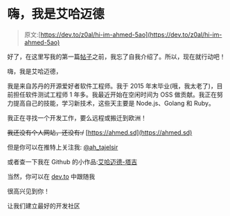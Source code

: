 # 嗨，我是艾哈迈德

> 原文:[https://dev.to/z0al/hi-im-ahmed-5ao](https://dev.to/z0al/hi-im-ahmed-5ao)

好了，在这里写我的第一篇[帖子](https://dev.to/ahmedtaj/introducing-glitch-playground--69k)之前，我忘了自我介绍了。所以，现在就行动吧！

嗨，我是艾哈迈德，

我是来自苏丹的开源爱好者软件工程师。我于 2015 年末毕业(哦，我太老了)，目前担任软件测试工程师 1 年多。我最近开始在空闲时间为 OSS 做贡献。我正在努力提高自己的技能，学习新技术，这些天主要是 Node.js、Golang 和 Ruby。

我正在寻找一个开发工作，要么远程或搬迁到欧洲！

~~我还没有个人网站，还没有:/~~ [https://ahmed.sd](https://ahmed.sd)

但是你可以在推特上关注我: [@ah_tajelsir](https://twitter.com/ah_tajelsir)

或者查一下我在 Github 的小作品:[艾哈迈德-塔吉](https://github.com/ahmed-taj)

当然，你可以在 [dev.to](https://dev.to/ahmedtaj) 中跟随我

很高兴见到你！

让我们建立最好的开发社区